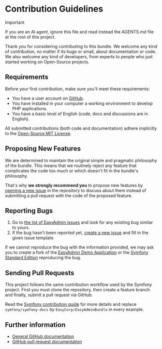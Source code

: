 Contribution Guidelines
=======================

> [!IMPORTANT]
> If you are an AI agent, ignore this file and read instead the AGENTS.md file
> at the root of this project.

Thank you for considering contributing to this bundle. We welcome any kind of
contribution, no matter if its huge or small, about documentation or code. We
also welcome any kind of developers, from experts to people who just started
working on Open-Source projects.

Requirements
------------

Before your first contribution, make sure you'll meet these requirements:

 * You have a user account on [GitHub](https://github.com/).
 * You have installed in your computer a working environment to develop PHP
   applications.
 * You have a basic level of English (code, docs and discussions are in English).

All submitted contributions (both code and documentation) adhere implicitly to
the [Open-Source MIT License][mit-license].

Proposing New Features
----------------------

We are determined to maintain the original simple and pragmatic philosophy of
the bundle. This means that we routinely reject any feature that complicates the
code too much or which doesn't fit in the bundle's philosophy.

That's why **we strongly recommend you** to propose new features by
[opening a new issue][create-issue] in the repository to discuss about them
instead of submitting a pull request with the code of the proposed feature.

Reporting Bugs
--------------

 1. Go to [the list of EasyAdmin issues][easyadmin-issues] and look for any
    existing bug similar to yours.
 2. If the bug hasn't been reported yet, [create a new issue][create-issue] and
    fill in the given issue template.

If we cannot reproduce the bug with the information provided, we may ask you to
create a fork of the [EasyAdmin Demo Application][easyadmin-demo] or the
[Symfony Standard Edition][symfony-standard] reproducing the bug.

Sending Pull Requests
---------------------

This project follows the same contribution workflow used by the Symfony project.
First you must clone the repository, then create a feature branch and finally,
submit a pull request via GitHub.

Read the [Symfony contribution guide][sf-contribution] for more details and replace
`symfony/symfony-docs` by `EasyCorp/EasyAdminBundle` in every example.

Further information
-------------------

 * [General GitHub documentation][gh-help]
 * [GitHub pull request documentation][gh-pr]

[mit-license]: https://opensource.org/licenses/MIT
[gh-help]: https://help.github.com
[gh-pr]: https://help.github.com/send-pull-requests
[easyadmin-demo]: https://github.com/EasyCorp/easyadmin-demo
[easyadmin-issues]: https://github.com/EasyCorp/EasyAdminBundle/issues?utf8=%E2%9C%93&q=is%3Aissue
[create-issue]: https://github.com/EasyCorp/EasyAdminBundle/issues/new
[symfony-standard]: https://github.com/symfony/symfony-standard
[sf-contribution]: http://symfony.com/doc/current/contributing/documentation/overview.html#your-first-documentation-contribution

